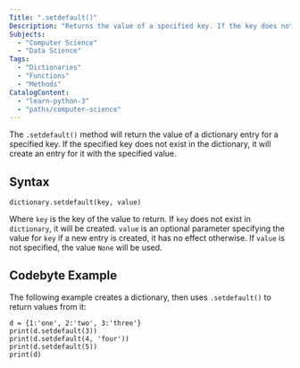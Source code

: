 ```yaml
---
Title: ".setdefault()"
Description: "Returns the value of a specified key. If the key does not exist, it is inserted with the specified value."
Subjects:
  - "Computer Science"
  - "Data Science"
Tags:
  - "Dictionaries"
  - "Functions"
  - "Methods"
CatalogContent:
  - "learn-python-3"
  - "paths/computer-science"
---
```


The `.setdefault()` method will return the value of a dictionary entry for a specified key. If the specified key does not exist in the dictionary, it will create an entry for it with the specified value.

## Syntax

```pseudo
dictionary.setdefault(key, value)
```

Where `key` is the key of the value to return. If `key` does not exist in `dictionary`, it will be created. `value` is an optional parameter specifying the value for `key` if a new entry is created, it has no effect otherwise. If `value` is not specified, the value `None` will be used.

## Codebyte Example

The following example creates a dictionary, then uses `.setdefault()` to return values from it:

```codebyte/python
d = {1:'one', 2:'two', 3:'three'}
print(d.setdefault(3))
print(d.setdefault(4, 'four'))
print(d.setdefault(5))
print(d)
```
